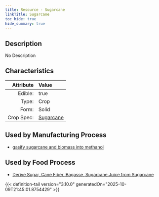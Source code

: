 ```yaml
---
title: Resource - Sugarcane
linkTitle: Sugarcane
toc_hide: true
hide_summary: true
---
```

<!-- This is generated by the MarsSim HelpGenertor, do not edit. -->

## Description
No Description

## Characteristics

| Attribute      | Value |
|--------:|:------|
|Edible:|true|
|Type:|Crop|
|Form:|Solid|
|Crop Spec:|[Sugarcane](/docs/definitions/crop/sugarcane)|
 

## Used by Manufacturing Process

- [gasify sugarcane and biomass into methanol](/docs/definitions/process/gasify-sugarcane-and-biomass-into-methanol)


    
## Used by Food Process

- [Derive Sugar, Cane Fiber, Bagasse, Sugarcane Juice from Sugarcane](/docs/definitions/food/derive-sugar--cane-fiber--bagasse--sugarcane-juice-from-sugarcane)



{{< definition-tail version="3.10.0" generatedOn="2025-10-09T21:45:01.8754429" >}}


